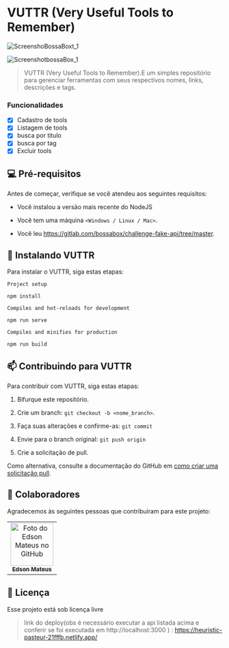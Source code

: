 # VUTTR (Very Useful Tools to Remember)

<!---Esses são exemplos. Veja https://shields.io para outras pessoas ou para personalizar este conjunto de escudos. Você pode querer incluir dependências, status do projeto e informações de licença aqui--->


![ScreenshoBossaBoxt_1](https://user-images.githubusercontent.com/57047448/105052393-980efc80-5a4e-11eb-96d5-59301d3fbe19.png)

![ScreenshotbossaBox_1](https://user-images.githubusercontent.com/57047448/105052605-d60c2080-5a4e-11eb-96c1-ecd9c3e7a076.png)


> VUTTR (Very Useful Tools to Remember).E um simples repositório para gerenciar ferramentas com seus respectivos nomes, links, descrições e tags.

### Funcionalidades

- [x] Cadastro de tools
- [x] Listagem de tools
- [x] busca por titulo
- [x] busca por tag 
- [x] Excluir  tools

## 💻 Pré-requisitos

Antes de começar, verifique se você atendeu aos seguintes requisitos:

* Você instalou a versão mais recente do NodeJS 

* Você tem uma máquina `<Windows / Linux / Mac>`.

* Você leu https://gitlab.com/bossabox/challenge-fake-api/tree/master.

## 🚀 Instalando VUTTR

Para instalar o VUTTR, siga estas etapas:


```
Project setup

npm install

Compiles and hot-reloads for development

npm run serve

Compiles and minifies for production

npm run build

```

## 📫 Contribuindo para VUTTR
<!---Se o seu README for longo ou se você tiver algum processo ou etapas específicas que deseja que os contribuidores sigam, considere a criação de um arquivo CONTRIBUTING.md separado--->
Para contribuir com VUTTR, siga estas etapas:

1. Bifurque este repositório.
2. Crie um branch: `git checkout -b <nome_branch>`.

3. Faça suas alterações e confirme-as: `git commit`

4. Envie para o branch original: `git push origin` 

5. Crie a solicitação de pull.

Como alternativa, consulte a documentação do GitHub em [como criar uma solicitação pull](https://help.github.com/en/github/collaborating-with-issues-and-pull-requests/creating-a-pull-request).

## 🤝 Colaboradores

Agradecemos às seguintes pessoas que contribuíram para este projeto:

<table>
  <tr>
    <td align="center">
      <a href="https://github.com/EdsonMateus1">
        <img src="https://avatars3.githubusercontent.com/u/57047448?s=400&u=6ef877f8c27a228c7b1cafb860cf12cbdff27329&v=4" width="100px;" alt="Foto do Edson Mateus no GitHub"/><br>
        <sub>
          <b>Edson Mateus</b>
        </sub>
      </a>
    </td>
  </tr>
</table>




## 📝 Licença

Esse projeto está sob licença livre

> link do deploy(obs é necessário executar a api listada acima e conferir se foi executada em http://localhost:3000 ) : https://heuristic-pasteur-21fffb.netlify.app/ 

